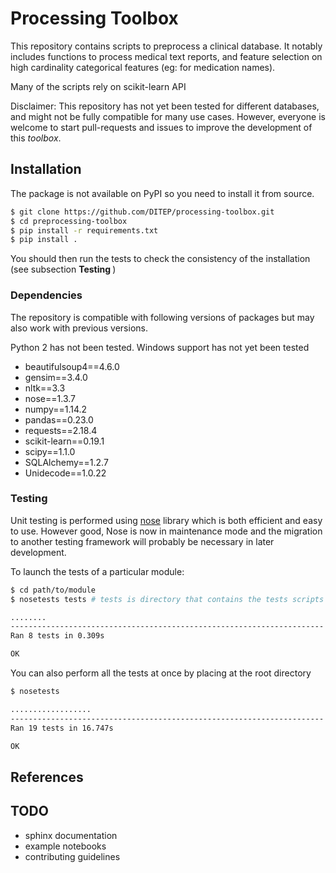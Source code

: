 # Processing Toolbox 

This repository contains scripts to preprocess a clinical database. It notably
includes functions to process medical text reports, and feature selection on 
high cardinality categorical features (eg: for medication names).

Many of the scripts rely on scikit-learn API


Disclaimer: This repository has not yet been tested for different databases,
and might not be fully compatible for many use cases. However, everyone is
welcome to start pull-requests and issues to improve the development of 
this <i>toolbox</i>.



## Installation
The package is not available on PyPI so you need to install it from source.

```bash
$ git clone https://github.com/DITEP/processing-toolbox.git
$ cd preprocessing-toolbox
$ pip install -r requirements.txt
$ pip install . 
```
You should then run the tests to check the consistency of the installation (see subsection <b> Testing </b>)



### Dependencies
The repository is compatible with following versions of packages but may also
work with previous versions. 

Python 2 has not been tested. Windows support has not yet been tested

* beautifulsoup4==4.6.0
* gensim==3.4.0
* nltk==3.3
* nose==1.3.7
* numpy==1.14.2
* pandas==0.23.0
* requests==2.18.4
* scikit-learn==0.19.1
* scipy==1.1.0
* SQLAlchemy==1.2.7
* Unidecode==1.0.22


###  Testing
Unit testing is performed using [nose](http://nose.readthedocs.io/en/latest/)
library which is both efficient and easy to use. 
However good, Nose is now in maintenance mode and the migration to another testing framework will probably be necessary 
in later development.

To launch the tests of a particular module:
```bash
$ cd path/to/module
$ nosetests tests # tests is directory that contains the tests scripts

........
----------------------------------------------------------------------
Ran 8 tests in 0.309s

OK
```
You can also perform all the tests at once by placing at the root directory
```bash
$ nosetests

..................
----------------------------------------------------------------------
Ran 19 tests in 16.747s

OK

```



## References



## TODO
* sphinx documentation
* example notebooks
* contributing guidelines
